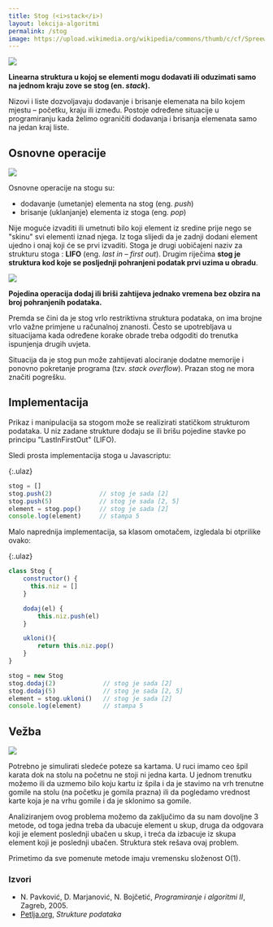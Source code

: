 ```yaml
---
title: Stog (<i>stack</i>)
layout: lekcija-algoritmi
permalink: /stog
image: https://upload.wikimedia.org/wikipedia/commons/thumb/c/cf/Spreewald_2014_21.jpg/800px-Spreewald_2014_21.jpg
---
```


![]({{page.image}})

**Linearna struktura u kojoj se elementi mogu dodavati ili oduzimati samo na jednom kraju zove se stog (en. *stack*).**

Nizovi i liste dozvoljavaju dodavanje i brisanje elemenata na bilo kojem mjestu – početku, kraju ili između. Postoje određene situacije u programiranju kada želimo ograničiti dodavanja i brisanja elemenata samo na jedan kraj liste.

## Osnovne operacije

![](https://upload.wikimedia.org/wikipedia/commons/thumb/0/00/The_land_of_heather_%281904%29_%2814793181483%29.jpg/400px-The_land_of_heather_%281904%29_%2814793181483%29.jpg)

Osnovne operacije na stogu su:
* dodavanje (umetanje) elementa na stog (eng. *push*)
* brisanje (uklanjanje) elementa iz stoga (eng. *pop*)

Nije moguće izvaditi ili umetnuti bilo koji element iz sredine prije nego se "skinu" svi elementi iznad njega. Iz toga slijedi da je zadnji dodani element ujedno i onaj koji će se prvi izvaditi. Stoga je drugi uobičajeni naziv za strukturu stoga : **LIFO** (eng. *last in – first out*). Drugim riječima **stog je struktura kod koje se posljednji pohranjeni podatak prvi uzima u obradu**.

![](https://www.tutorialspoint.com/data_structures_algorithms/images/stack_representation.jpg)

**Pojedina operacija dodaj ili briši zahtijeva jednako vremena bez obzira na broj pohranjenih podataka.**

Premda se čini da je stog vrlo restriktivna struktura podataka, on ima brojne vrlo važne primjene u računalnoj znanosti. Često se upotrebljava u situacijama kada određene korake obrade treba odgoditi do trenutka ispunjenja drugih uvjeta.

Situacija da je stog pun može zahtijevati alociranje dodatne memorije i ponovno pokretanje programa (tzv. *stack overflow*). Prazan stog ne mora značiti pogrešku.

## Implementacija

Prikaz i manipulacija sa stogom može se realizirati statičkom strukturom podataka. U niz zadane strukture dodaju se ili brišu pojedine stavke po principu "LastInFirstOut" (LIFO).

Sledi prosta implementacija stoga u Javascriptu:

{:.ulaz}
```js
stog = []
stog.push(2)             // stog je sada [2]
stog.push(5)             // stog je sada [2, 5]
element = stog.pop()     // stog je sada [2]
console.log(element)     // stampa 5
```

Malo naprednija implementacija, sa klasom omotačem, izgledala bi otprilike ovako:

{:.ulaz}
```js
class Stog {
    constructor() {
      this.niz = []
    }

    dodaj(el) {
        this.niz.push(el)
    }

    ukloni(){
        return this.niz.pop()
    }
}

stog = new Stog
stog.dodaj(2)             // stog je sada [2]
stog.dodaj(5)             // stog je sada [2, 5]
element = stog.ukloni()   // stog je sada [2]
console.log(element)      // stampa 5
```

## Vežba

![](https://upload.wikimedia.org/wikipedia/commons/thumb/1/15/Kaartspel_van_Edgar_van_Haelst.jpg/640px-Kaartspel_van_Edgar_van_Haelst.jpg)

Potrebno je simulirati sledeće poteze sa kartama. U ruci imamo ceo špil karata dok na stolu na početnu ne stoji ni jedna karta. U jednom trenutku možemo ili da uzmemo bilo koju kartu iz špila i da je stavimo na vrh trenutne gomile na stolu (na početku je gomila prazna) ili da pogledamo vrednost karte koja je na vrhu gomile i da je sklonimo sa gomile.

Analiziranjem ovog problema možemo da zaključimo da su nam dovoljne 3 metode, od toga jedna treba da ubacuje element u skup, druga da odgovara koji je element poslednji ubačen u skup, i treća da izbacuje iz skupa element koji je poslednji ubačen. Struktura stek rešava ovaj problem.

Primetimo da sve pomenute metode imaju vremensku složenost O(1).

### Izvori

- N. Pavković, D. Marjanović, N. Bojčetić, *Programiranje i algoritmi II*, Zagreb, 2005.
- [Petlja.org](https://petlja.org/BubbleBee/r/Lectures/strukture-podataka-1), *Strukture podataka*
